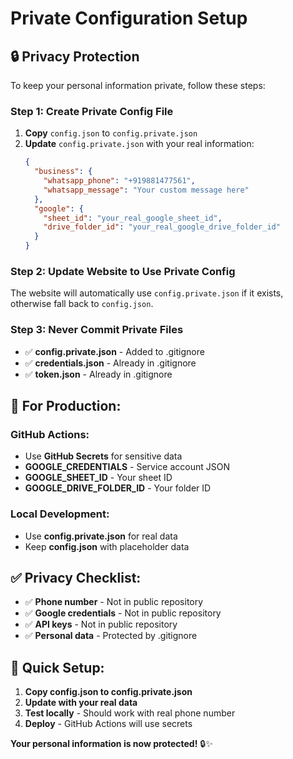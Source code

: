 # Private Configuration Setup

## 🔒 **Privacy Protection**

To keep your personal information private, follow these steps:

### **Step 1: Create Private Config File**
1. **Copy** `config.json` to `config.private.json`
2. **Update** `config.private.json` with your real information:
   ```json
   {
     "business": {
       "whatsapp_phone": "+919881477561",
       "whatsapp_message": "Your custom message here"
     },
     "google": {
       "sheet_id": "your_real_google_sheet_id",
       "drive_folder_id": "your_real_google_drive_folder_id"
     }
   }
   ```

### **Step 2: Update Website to Use Private Config**
The website will automatically use `config.private.json` if it exists, otherwise fall back to `config.json`.

### **Step 3: Never Commit Private Files**
- ✅ **config.private.json** - Added to .gitignore
- ✅ **credentials.json** - Already in .gitignore
- ✅ **token.json** - Already in .gitignore

## 🚀 **For Production:**

### **GitHub Actions:**
- Use **GitHub Secrets** for sensitive data
- **GOOGLE_CREDENTIALS** - Service account JSON
- **GOOGLE_SHEET_ID** - Your sheet ID
- **GOOGLE_DRIVE_FOLDER_ID** - Your folder ID

### **Local Development:**
- Use **config.private.json** for real data
- Keep **config.json** with placeholder data

## ✅ **Privacy Checklist:**
- ✅ **Phone number** - Not in public repository
- ✅ **Google credentials** - Not in public repository
- ✅ **API keys** - Not in public repository
- ✅ **Personal data** - Protected by .gitignore

## 🔧 **Quick Setup:**
1. **Copy config.json to config.private.json**
2. **Update with your real data**
3. **Test locally** - Should work with real phone number
4. **Deploy** - GitHub Actions will use secrets

**Your personal information is now protected!** 🔒✨
